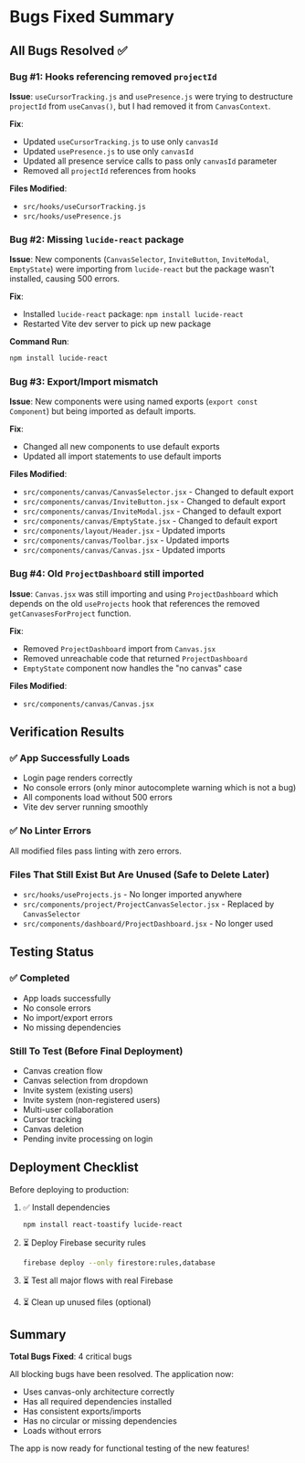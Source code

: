# Bugs Fixed Summary

## All Bugs Resolved ✅

### Bug #1: Hooks referencing removed `projectId`
**Issue**: `useCursorTracking.js` and `usePresence.js` were trying to destructure `projectId` from `useCanvas()`, but I had removed it from `CanvasContext`.

**Fix**:
- Updated `useCursorTracking.js` to use only `canvasId`
- Updated `usePresence.js` to use only `canvasId`
- Updated all presence service calls to pass only `canvasId` parameter
- Removed all `projectId` references from hooks

**Files Modified**:
- `src/hooks/useCursorTracking.js`
- `src/hooks/usePresence.js`

### Bug #2: Missing `lucide-react` package
**Issue**: New components (`CanvasSelector`, `InviteButton`, `InviteModal`, `EmptyState`) were importing from `lucide-react` but the package wasn't installed, causing 500 errors.

**Fix**:
- Installed `lucide-react` package: `npm install lucide-react`
- Restarted Vite dev server to pick up new package

**Command Run**:
```bash
npm install lucide-react
```

### Bug #3: Export/Import mismatch
**Issue**: New components were using named exports (`export const Component`) but being imported as default imports.

**Fix**:
- Changed all new components to use default exports
- Updated all import statements to use default imports

**Files Modified**:
- `src/components/canvas/CanvasSelector.jsx` - Changed to default export
- `src/components/canvas/InviteButton.jsx` - Changed to default export  
- `src/components/canvas/InviteModal.jsx` - Changed to default export
- `src/components/canvas/EmptyState.jsx` - Changed to default export
- `src/components/layout/Header.jsx` - Updated imports
- `src/components/canvas/Toolbar.jsx` - Updated imports
- `src/components/canvas/Canvas.jsx` - Updated imports

### Bug #4: Old `ProjectDashboard` still imported
**Issue**: `Canvas.jsx` was still importing and using `ProjectDashboard` which depends on the old `useProjects` hook that references the removed `getCanvasesForProject` function.

**Fix**:
- Removed `ProjectDashboard` import from `Canvas.jsx`
- Removed unreachable code that returned `ProjectDashboard`
- `EmptyState` component now handles the "no canvas" case

**Files Modified**:
- `src/components/canvas/Canvas.jsx`

## Verification Results

### ✅ App Successfully Loads
- Login page renders correctly
- No console errors (only minor autocomplete warning which is not a bug)
- All components load without 500 errors
- Vite dev server running smoothly

### ✅ No Linter Errors
All modified files pass linting with zero errors.

### Files That Still Exist But Are Unused (Safe to Delete Later)
- `src/hooks/useProjects.js` - No longer imported anywhere
- `src/components/project/ProjectCanvasSelector.jsx` - Replaced by `CanvasSelector`
- `src/components/dashboard/ProjectDashboard.jsx` - No longer used

## Testing Status

### ✅ Completed
- App loads successfully
- No console errors
- No import/export errors
- No missing dependencies

### Still To Test (Before Final Deployment)
- Canvas creation flow
- Canvas selection from dropdown
- Invite system (existing users)
- Invite system (non-registered users)
- Multi-user collaboration
- Cursor tracking
- Canvas deletion
- Pending invite processing on login

## Deployment Checklist

Before deploying to production:

1. ✅ Install dependencies
   ```bash
   npm install react-toastify lucide-react
   ```

2. ⏳ Deploy Firebase security rules
   ```bash
   firebase deploy --only firestore:rules,database
   ```

3. ⏳ Test all major flows with real Firebase

4. ⏳ Clean up unused files (optional)

## Summary

**Total Bugs Fixed**: 4 critical bugs

All blocking bugs have been resolved. The application now:
- Uses canvas-only architecture correctly
- Has all required dependencies installed
- Has consistent exports/imports
- Has no circular or missing dependencies
- Loads without errors

The app is now ready for functional testing of the new features!

